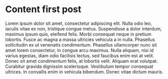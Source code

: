 # Content first post

Lorem ipsum dolor sit amet, consectetur adipiscing elit. Nulla odio leo, iaculis vitae ex non, tristique congue metus. Suspendisse a dolor interdum, maximus ipsum quis, eleifend felis. Morbi consequat neque in pretium lobortis. Fusce ac magna a massa ultricies vehicula a in nulla. Phasellus sollicitudin ex ut venenatis condimentum. Phasellus ullamcorper nunc sit amet lorem consectetur, in congue arcu maximus. Nulla aliquam, nisi id varius egestas, diam odio facilisis lectus, sed faucibus enim est at velit. Donec sit amet condimentum felis, at lobortis velit. Aliquam erat volutpat. Curabitur gravida dignissim scelerisque. Vestibulum tempor consequat ultrices. In convallis enim in vehicula bibendum. Donec vitae dictum mauris. 
